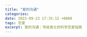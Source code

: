 ```yaml
---
title: "爱的沟通"
categories: 
date: 2022-09-23 17:35:12 +0800
tags: 恋爱
excerpt: 爱的沟通：写给男士的科学恋爱指南
---
```





